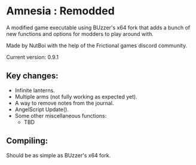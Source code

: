 # Amnesia : Remodded
A modified game executable using BUzzer's x64 fork that adds a bunch of new functions and options for modders to play around with.

Made by NutBoi with the help of the Frictional games discord community.

Current version: 0.9.1

## Key changes:
- Infinite lanterns.
- Multiple arms (not fully working as expected yet).
- A way to remove notes from the journal.
- AngelScript Update().
- Some other miscellaneous functions:
	- TBD

## Compiling:
Should be as simple as BUzzer's x64 fork.
